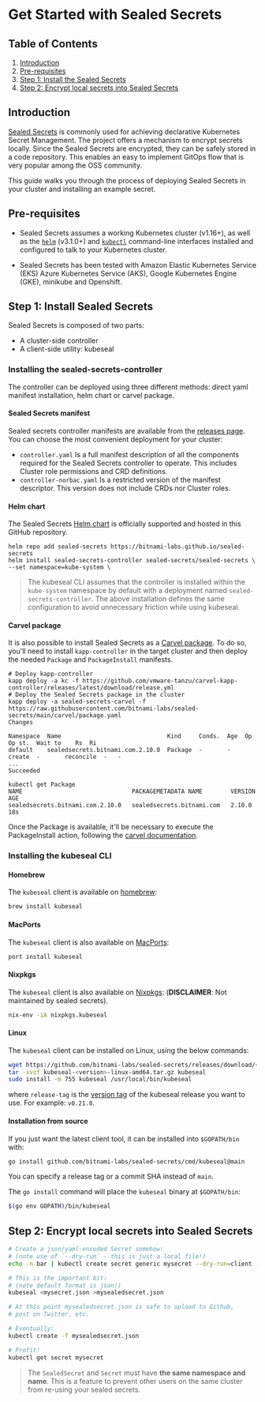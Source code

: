 # Get Started with Sealed Secrets

## Table of Contents

1. [Introduction](#introduction)
1. [Pre-requisites](#pre-requisites)
1. [Step 1: Install the Sealed Secrets](#step-1-install-sealed-secrets)
1. [Step 2: Encrypt local secrets into Sealed Secrets](#step-2-encrypt-local-secrets-into-sealed-secrets)

## Introduction

[Sealed Secrets](https://github.com/bitnami-labs/sealed-secrets) is commonly used for achieving declarative Kubernetes Secret Management. The project offers a mechanism to encrypt secrets locally. Since the Sealed Secrets are encrypted, they can be safely stored in a code repository. This enables an easy to implement GitOps flow that is very popular among the OSS community.

This guide walks you through the process of deploying Sealed Secrets in your cluster and installing an example secret.

## Pre-requisites

- Sealed Secrets assumes a working Kubernetes cluster (v1.16+), as well as the [`helm`](https://helm.sh/docs/intro/install/) (v3.1.0+) and [`kubectl`](https://kubernetes.io/docs/tasks/tools/install-kubectl/) command-line interfaces installed and configured to talk to your Kubernetes cluster.

- Sealed Secrets has been tested with Amazon Elastic Kubernetes Service (EKS) Azure Kubernetes Service (AKS), Google Kubernetes Engine (GKE), minikube and Openshift.

## Step 1: Install Sealed Secrets

Sealed Secrets is composed of two parts:

- A cluster-side controller
- A client-side utility: kubeseal

### Installing the sealed-secrets-controller

The controller can be deployed using three different methods: direct yaml manifest installation, helm chart or carvel package.

#### Sealed Secrets manifest

Sealed secrets controller manifests are available from the [releases page](https://github.com/bitnami-labs/sealed-secrets/releases). You can choose the most convenient deployment for your cluster:

- `controller.yaml` Is a full manifest description of all the components required for the Sealed Secrets controller to operate. This includes Cluster role permissions and CRD definitions.
- `controller-norbac.yaml` Is a restricted version of the manifest descriptor. This version does not include CRDs nor Cluster roles.

#### Helm chart

The Sealed Secrets [Helm chart](https://helm.sh/) is officially supported and hosted in this GitHub repository.
```shell
helm repo add sealed-secrets https://bitnami-labs.github.io/sealed-secrets
helm install sealed-secrets-controller sealed-secrets/sealed-secrets \
--set namespace=kube-system \
```

> The kubeseal CLI assumes that the controller is installed within the `kube-system` namespace by default with a deployment named `sealed-secrets-controller`. The above installation defines the same configuration to avoid unnecessary friction while using kubeseal.

#### Carvel package

It is also possible to install Sealed Secrets as a [Carvel package](https://carvel.dev/kapp-controller/docs/v0.46.0/packaging/). To do so, you'll need to install `kapp-controller` in the target cluster and then deploy the needed `Package` and `PackageInstall` manifests.

```shell
# Deploy kapp-controller
kapp deploy -a kc -f https://github.com/vmware-tanzu/carvel-kapp-controller/releases/latest/download/release.yml
# Deploy the Sealed Secrets package in the cluster
kapp deploy -a sealed-secrets-carvel -f https://raw.githubusercontent.com/bitnami-labs/sealed-secrets/main/carvel/package.yaml
Changes

Namespace  Name                              Kind     Conds.  Age  Op      Op st.  Wait to    Rs  Ri
default    sealedsecrets.bitnami.com.2.10.0  Package  -       -    create  -       reconcile  -   -
...
Succeeded

kubectl get Package
NAME                               PACKAGEMETADATA NAME        VERSION   AGE
sealedsecrets.bitnami.com.2.10.0   sealedsecrets.bitnami.com   2.10.0    18s
```

Once the Package is available, it'll be necessary to execute the PackageInstall action, following the [carvel documentation](https://carvel.dev/kapp-controller/docs/v0.35.0/packaging-tutorial/#installing-a-package).

### Installing the kubeseal CLI

#### Homebrew

The `kubeseal` client is available on [homebrew](https://formulae.brew.sh/formula/kubeseal):

```bash
brew install kubeseal
```

#### MacPorts

The `kubeseal` client is also available on [MacPorts](https://ports.macports.org/port/kubeseal/summary):

```bash
port install kubeseal
```

#### Nixpkgs

The `kubeseal` client is also available on [Nixpkgs](https://search.nixos.org/packages?channel=unstable&show=kubeseal&from=0&size=50&sort=relevance&type=packages&query=kubeseal): (**DISCLAIMER**: Not maintained by sealed secrets).

```bash
nix-env -iA nixpkgs.kubeseal
```

#### Linux

The `kubeseal` client can be installed on Linux, using the below commands:

```bash
wget https://github.com/bitnami-labs/sealed-secrets/releases/download/<release-tag>/kubeseal-<version>-linux-amd64.tar.gz
tar -xvzf kubeseal-<version>-linux-amd64.tar.gz kubeseal
sudo install -m 755 kubeseal /usr/local/bin/kubeseal
```

where `release-tag` is the [version tag](https://github.com/bitnami-labs/sealed-secrets/tags) of the kubeseal release you want to use. For example: `v0.21.0`.

#### Installation from source

If you just want the latest client tool, it can be installed into
`$GOPATH/bin` with:

```bash
go install github.com/bitnami-labs/sealed-secrets/cmd/kubeseal@main
```

You can specify a release tag or a commit SHA instead of `main`.

The `go install` command will place the `kubeseal` binary at `$GOPATH/bin`:

```bash
$(go env GOPATH)/bin/kubeseal
```

## Step 2: Encrypt local secrets into Sealed Secrets

```bash
# Create a json/yaml-encoded Secret somehow:
# (note use of `--dry-run` - this is just a local file!)
echo -n bar | kubectl create secret generic mysecret --dry-run=client --from-file=foo=/dev/stdin -o json >mysecret.json

# This is the important bit:
# (note default format is json!)
kubeseal <mysecret.json >mysealedsecret.json

# At this point mysealedsecret.json is safe to upload to Github,
# post on Twitter, etc.

# Eventually:
kubectl create -f mysealedsecret.json

# Profit!
kubectl get secret mysecret
```

> The `SealedSecret` and `Secret` must have **the same namespace and
name**. This is a feature to prevent other users on the same cluster
from re-using your sealed secrets.

